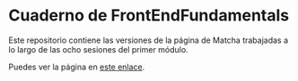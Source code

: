 # Cuaderno de FrontEndFundamentals

Este repositorio contiene las versiones de la página de Matcha trabajadas a lo largo de las ocho sesiones del primer módulo.

Puedes ver la página en [este enlace](https://bedu-fef.netlify.app/).
